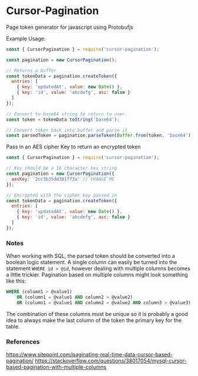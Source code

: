 # Cursor-Pagination
Page token generator for javascript using Protobufjs

Example Usage:
```javascript
const { CursorPagination } = require('cursor-pagination');

const pagination = new CursorPagination();

// Returns a buffer
const tokenData = pagination.createToken({
  entries: [
    { key: 'updatedAt', value: new Date() },
    { key: 'id', value: 'abcdefg', asc: false }
  ]
});

// Convert to base64 string to return to user.
const token = tokenData.toString('base64');

// Convert token back into buffer and parse it
const parsedToken = pagination.parseToken(Buffer.from(token, 'base64'));
```


Pass in an AES cipher Key to return an encrypted token
```javascript
const { CursorPagination } = require('cursor-pagination');

// Key should be a 16 character hex string
const pagination = new CursorPagination({
  aesKey: '2cc3b35dd381ff3a' // CHANGE ME
});

// Encrypted with the cipher key passed in
const tokenData = pagination.createToken({
  entries: [
    { key: 'updatedAt', value: new Date() },
    { key: 'id', value: 'abcdefg', asc: false }
  ]
});
```

### Notes

When working with SQL, the parsed token should be converted into a boolean logic statement.
A single column can easily be turned into the statement `WHERE id > @id`, however dealing with multiple columns becomes a little trickier.
Pagination based on multiple columns might look something like this:
```sql
WHERE (column1 > @value1)
    OR (column1 = @value1 AND column2 > @value2)
    OR (column1 = @value1 AND column2 = @value2 AND column3 > @value3)
```

The combination of these columns must be unique so it is probably a good idea to always make the last column of the token the primary key for the table.

### References
https://www.sitepoint.com/paginating-real-time-data-cursor-based-pagination/
https://stackoverflow.com/questions/38017054/mysql-cursor-based-pagination-with-multiple-columns